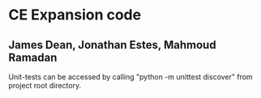 # CE Expansion code

## James Dean, Jonathan Estes, Mahmoud Ramadan

Unit-tests can be accessed by calling "python -m unittest discover" from project root directory.
